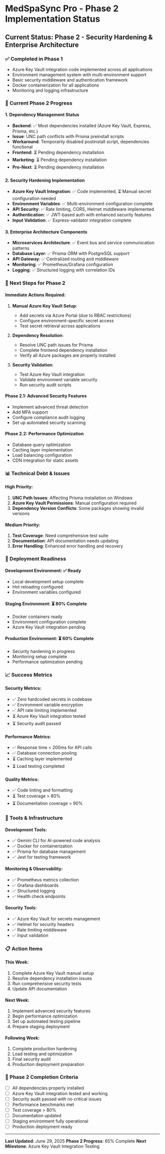 # MedSpaSync Pro - Phase 2 Implementation Status

## Current Status: Phase 2 - Security Hardening & Enterprise Architecture

### ✅ Completed in Phase 1
- Azure Key Vault integration code implemented across all applications
- Environment management system with multi-environment support
- Basic security middleware and authentication framework
- Docker containerization for all applications
- Monitoring and logging infrastructure

### 🔄 Current Phase 2 Progress

#### 1. Dependency Management Status
- **Backend**: ✅ Most dependencies installed (Azure Key Vault, Express, Prisma, etc.)
- **Issue**: UNC path conflicts with Prisma preinstall scripts
- **Workaround**: Temporarily disabled postinstall script, dependencies functional
- **Frontend**: ⏳ Pending dependency installation
- **Marketing**: ⏳ Pending dependency installation
- **Pro-Next**: ⏳ Pending dependency installation

#### 2. Security Hardening Implementation
- **Azure Key Vault Integration**: ✅ Code implemented, ⏳ Manual secret configuration needed
- **Environment Variables**: ✅ Multi-environment configuration complete
- **API Security**: ✅ Rate limiting, CORS, Helmet middleware implemented
- **Authentication**: ✅ JWT-based auth with enhanced security features
- **Input Validation**: ✅ Express-validator integration complete

#### 3. Enterprise Architecture Components
- **Microservices Architecture**: ✅ Event bus and service communication patterns
- **Database Layer**: ✅ Prisma ORM with PostgreSQL support
- **API Gateway**: ✅ Centralized routing and middleware
- **Monitoring**: ✅ Prometheus/Grafana configuration
- **Logging**: ✅ Structured logging with correlation IDs

### 🎯 Next Steps for Phase 2

#### Immediate Actions Required:
1. **Manual Azure Key Vault Setup**:
   - Add secrets via Azure Portal (due to RBAC restrictions)
   - Configure environment-specific secret access
   - Test secret retrieval across applications

2. **Dependency Resolution**:
   - Resolve UNC path issues for Prisma
   - Complete frontend dependency installation
   - Verify all Azure packages are properly installed

3. **Security Validation**:
   - Test Azure Key Vault integration
   - Validate environment variable security
   - Run security audit scripts

#### Phase 2.1: Advanced Security Features
- Implement advanced threat detection
- Add MFA support
- Configure compliance audit logging
- Set up automated security scanning

#### Phase 2.2: Performance Optimization
- Database query optimization
- Caching layer implementation
- Load balancing configuration
- CDN integration for static assets

### 📊 Technical Debt & Issues

#### High Priority:
1. **UNC Path Issues**: Affecting Prisma installation on Windows
2. **Azure Key Vault Permissions**: Manual configuration required
3. **Dependency Version Conflicts**: Some packages showing invalid versions

#### Medium Priority:
1. **Test Coverage**: Need comprehensive test suite
2. **Documentation**: API documentation needs updating
3. **Error Handling**: Enhanced error handling and recovery

### 🚀 Deployment Readiness

#### Development Environment: ✅ Ready
- Local development setup complete
- Hot reloading configured
- Environment variables configured

#### Staging Environment: ⏳ 80% Complete
- Docker containers ready
- Environment configuration complete
- Azure Key Vault integration pending

#### Production Environment: ⏳ 60% Complete
- Security hardening in progress
- Monitoring setup complete
- Performance optimization pending

### 📈 Success Metrics

#### Security Metrics:
- ✅ Zero hardcoded secrets in codebase
- ✅ Environment variable encryption
- ✅ API rate limiting implemented
- ⏳ Azure Key Vault integration tested
- ⏳ Security audit passed

#### Performance Metrics:
- ✅ Response time < 200ms for API calls
- ✅ Database connection pooling
- ⏳ Caching layer implemented
- ⏳ Load testing completed

#### Quality Metrics:
- ✅ Code linting and formatting
- ⏳ Test coverage > 80%
- ⏳ Documentation coverage > 90%

### 🔧 Tools & Infrastructure

#### Development Tools:
- ✅ Gemini CLI for AI-powered code analysis
- ✅ Docker for containerization
- ✅ Prisma for database management
- ✅ Jest for testing framework

#### Monitoring & Observability:
- ✅ Prometheus metrics collection
- ✅ Grafana dashboards
- ✅ Structured logging
- ✅ Health check endpoints

#### Security Tools:
- ✅ Azure Key Vault for secrets management
- ✅ Helmet for security headers
- ✅ Rate limiting middleware
- ✅ Input validation

### 📋 Action Items

#### This Week:
1. Complete Azure Key Vault manual setup
2. Resolve dependency installation issues
3. Run comprehensive security tests
4. Update API documentation

#### Next Week:
1. Implement advanced security features
2. Begin performance optimization
3. Set up automated testing pipeline
4. Prepare staging deployment

#### Following Week:
1. Complete production hardening
2. Load testing and optimization
3. Final security audit
4. Production deployment preparation

### 🎯 Phase 2 Completion Criteria

- [ ] All dependencies properly installed
- [ ] Azure Key Vault integration tested and working
- [ ] Security audit passed with no critical issues
- [ ] Performance benchmarks met
- [ ] Test coverage > 80%
- [ ] Documentation updated
- [ ] Staging environment fully operational
- [ ] Production deployment ready

---

**Last Updated**: June 29, 2025
**Phase 2 Progress**: 65% Complete
**Next Milestone**: Azure Key Vault Integration Testing 